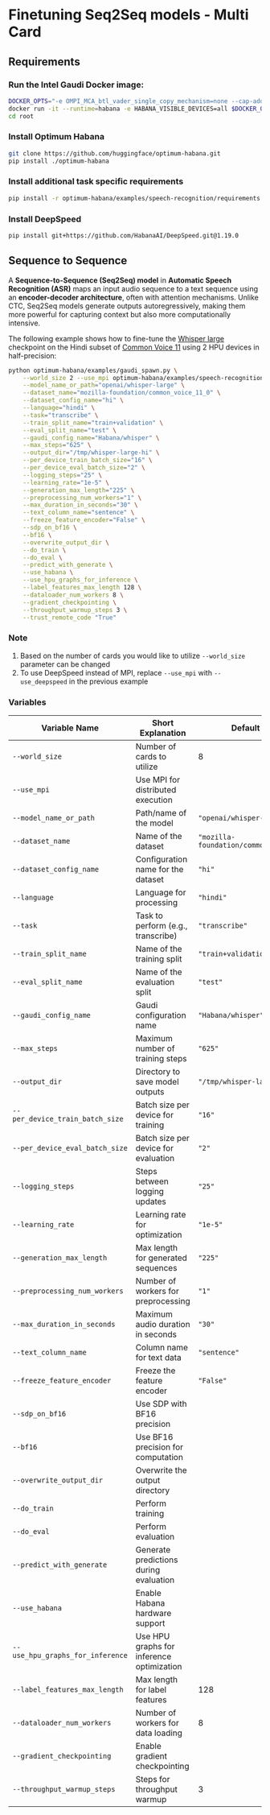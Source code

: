 # Finetuning Seq2Seq models - Multi Card

## Requirements 

### Run the Intel Gaudi Docker image:

```sh
DOCKER_OPTS="-e OMPI_MCA_btl_vader_single_copy_mechanism=none --cap-add=sys_nice --net=host --ipc=host"
docker run -it --runtime=habana -e HABANA_VISIBLE_DEVICES=all $DOCKER_OPTS vault.habana.ai/gaudi-docker/1.20.0/ubuntu22.04/habanalabs/pytorch-installer-2.6.0:latest
cd root
```

### Install Optimum Habana

```sh
git clone https://github.com/huggingface/optimum-habana.git
pip install ./optimum-habana
```

### Install additional task specific requirements

```sh
pip install -r optimum-habana/examples/speech-recognition/requirements.txt
```

### Install DeepSpeed 

```sh
pip install git+https://github.com/HabanaAI/DeepSpeed.git@1.19.0
```


## Sequence to Sequence

A **Sequence-to-Sequence (Seq2Seq) model** in **Automatic Speech Recognition (ASR)** maps an input audio sequence to a text sequence using an **encoder-decoder architecture**, often with attention mechanisms. Unlike CTC, Seq2Seq models generate outputs autoregressively, making them more powerful for capturing context but also more computationally intensive.

The following example shows how to fine-tune the [Whisper large](https://huggingface.co/openai/whisper-large) checkpoint on the Hindi subset of [Common Voice 11](https://huggingface.co/datasets/mozilla-foundation/common_voice_11_0) using 2 HPU devices in half-precision:


```sh
python optimum-habana/examples/gaudi_spawn.py \
    --world_size 2 --use_mpi optimum-habana/examples/speech-recognition/run_speech_recognition_seq2seq.py \
    --model_name_or_path="openai/whisper-large" \
    --dataset_name="mozilla-foundation/common_voice_11_0" \
    --dataset_config_name="hi" \
    --language="hindi" \
    --task="transcribe" \
    --train_split_name="train+validation" \
    --eval_split_name="test" \
    --gaudi_config_name="Habana/whisper" \
    --max_steps="625" \
    --output_dir="/tmp/whisper-large-hi" \
    --per_device_train_batch_size="16" \
    --per_device_eval_batch_size="2" \
    --logging_steps="25" \
    --learning_rate="1e-5" \
    --generation_max_length="225" \
    --preprocessing_num_workers="1" \
    --max_duration_in_seconds="30" \
    --text_column_name="sentence" \
    --freeze_feature_encoder="False" \
    --sdp_on_bf16 \
    --bf16 \
    --overwrite_output_dir \
    --do_train \
    --do_eval \
    --predict_with_generate \
    --use_habana \
    --use_hpu_graphs_for_inference \
    --label_features_max_length 128 \
    --dataloader_num_workers 8 \
    --gradient_checkpointing \
    --throughput_warmup_steps 3 \
    --trust_remote_code "True"
```

### Note 
1. Based on the number of cards you would like to utilize `--world_size` parameter can be changed 
2. To use DeepSpeed instead of MPI, replace `--use_mpi` with `--use_deepspeed` in the previous example

### Variables 

| Variable Name                                          | Short Explanation                          | Default Value                     |
|--------------------------------------------------------|--------------------------------------------|-----------------------------------|
| `--world_size`                                         | Number of cards to utilize                 | 8                                 |
| `--use_mpi`                                            | Use MPI for distributed execution          |                                   |
| `--model_name_or_path`                                 | Path/name of the model                     | `"openai/whisper-large"`          |
| `--dataset_name`                                       | Name of the dataset                        | `"mozilla-foundation/common_voice_11_0"` |
| `--dataset_config_name`                                | Configuration name for the dataset         | `"hi"`                            |
| `--language`                                           | Language for processing                    | `"hindi"`                         |
| `--task`                                               | Task to perform (e.g., transcribe)         | `"transcribe"`                    |
| `--train_split_name`                                   | Name of the training split                 | `"train+validation"`              |
| `--eval_split_name`                                    | Name of the evaluation split               | `"test"`                          |
| `--gaudi_config_name`                                  | Gaudi configuration name                   | `"Habana/whisper"`                |
| `--max_steps`                                          | Maximum number of training steps           | `"625"`                           |
| `--output_dir`                                         | Directory to save model outputs            | `"/tmp/whisper-large-hi"`         |
| `--per_device_train_batch_size`                        | Batch size per device for training         | `"16"`                            |
| `--per_device_eval_batch_size`                         | Batch size per device for evaluation       | `"2"`                             |
| `--logging_steps`                                      | Steps between logging updates              | `"25"`                            |
| `--learning_rate`                                      | Learning rate for optimization             | `"1e-5"`                          |
| `--generation_max_length`                              | Max length for generated sequences         | `"225"`                           |
| `--preprocessing_num_workers`                          | Number of workers for preprocessing        | `"1"`                             |
| `--max_duration_in_seconds`                            | Maximum audio duration in seconds          | `"30"`                            |
| `--text_column_name`                                   | Column name for text data                  | `"sentence"`                      |
| `--freeze_feature_encoder`                             | Freeze the feature encoder                 | `"False"`                         |
| `--sdp_on_bf16`                                        | Use SDP with BF16 precision                |                                   |
| `--bf16`                                               | Use BF16 precision for computation         |                                   |
| `--overwrite_output_dir`                               | Overwrite the output directory             |                                   |
| `--do_train`                                           | Perform training                           |                                   |
| `--do_eval`                                            | Perform evaluation                         |                                   |
| `--predict_with_generate`                              | Generate predictions during evaluation     |                                   |
| `--use_habana`                                         | Enable Habana hardware support             |                                   |
| `--use_hpu_graphs_for_inference`                       | Use HPU graphs for inference optimization  |                                   |
| `--label_features_max_length`                          | Max length for label features              | 128                               |
| `--dataloader_num_workers`                             | Number of workers for data loading         | 8                                 |
| `--gradient_checkpointing`                             | Enable gradient checkpointing              |                                   |
| `--throughput_warmup_steps`                            | Steps for throughput warmup                | 3                                 |
